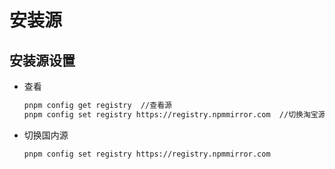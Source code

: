 # 安装源

## 安装源设置

+ 查看

  ```bash
  pnpm config get registry  //查看源
  pnpm config set registry https://registry.npmmirror.com  //切换淘宝源
  ```

+ 切换国内源

  ```bash
  pnpm config set registry https://registry.npmmirror.com
  ```
